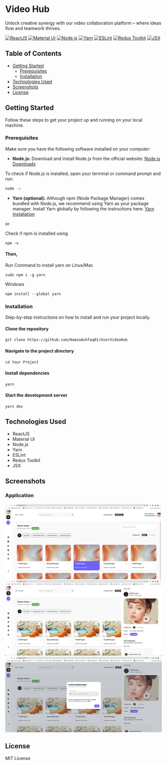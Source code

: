# Video Hub

Unlock creative synergy with our video collaboration platform – where ideas flow and teamwork thrives.

[![ReactJS](https://img.shields.io/badge/ReactJS-61DAFB?logo=react&logoColor=white&style=flat)](https://reactjs.org/)
[![Material UI](https://img.shields.io/badge/Material%20UI-0081CB?logo=material-ui&logoColor=white&style=flat)](https://material-ui.com/)
[![Node.js](https://img.shields.io/badge/Node.js-339933?logo=node.js&logoColor=white&style=flat)](https://nodejs.org/)
[![Yarn](https://img.shields.io/badge/Yarn-2C8EBB?logo=yarn&logoColor=white&style=flat)](https://yarnpkg.com/)
[![ESLint](https://img.shields.io/badge/ESLint-4B32C3?logo=eslint&logoColor=white&style=flat)](https://eslint.org/)
[![Redux Toolkit](https://img.shields.io/badge/Redux%20Toolkit-764ABC?logo=redux&logoColor=white&style=flat)](https://redux-toolkit.js.org/)
[![JSX](https://img.shields.io/badge/JSX-61DAFB?logo=react&logoColor=white&style=flat)](https://reactjs.org/docs/introducing-jsx.html)

## Table of Contents

- [Getting Started](#getting-started)
  - [Prerequisites](#prerequisites)
  - [Installation](#installation)
- [Technologies Used](#technologies-used)
- [Screenshots](#screenshots)
- [License](#license)

## Getting Started

Follow these steps to get your project up and running on your local machine.

### Prerequisites

Make sure you have the following software installed on your computer:

- **Node.js:** Download and install Node.js from the official website: [Node.js Downloads](https://nodejs.org/)

To check if Node.js is installed, open your terminal or command prompt and run:

```bash
node -v
```

- **Yarn (optional):** Although npm (Node Package Manager) comes bundled with Node.js, we recommend using Yarn as your package manager. Install Yarn globally by following the instructions here: [Yarn Installation](https://classic.yarnpkg.com/en/docs/install/)

or

Check if npm is installed using

```
npm -v
```

#### Then,

Run Command to install yarn on Linux/Mac

```
sudo npm i -g yarn
```

Windows

```
npm install --global yarn
```

### Installation

Step-by-step instructions on how to install and run your project locally.

#### Clone the repository

```
git clone https://github.com/HamzaAshfaq01/UserVideoHub
```

#### Navigate to the project directory

```
cd Your Project
```

#### Install dependencies

```
yarn
```

#### Start the development server

```
yarn dev
```

## Technologies Used

- ReactJS
- Material UI
- Node.js
- Yarn
- ESLint
- Redux Toolkit
- JSX

## Screenshots

### Application

![MainPage](https://github.com/HamzaAshfaq01/UserVideoHub/raw/main/screeshots/1.jpg)
![MainPage](https://github.com/HamzaAshfaq01/UserVideoHub/raw/main/screeshots/2.jpg)
![MainPage](https://github.com/HamzaAshfaq01/UserVideoHub/raw/main/screeshots/3.jpg)

## License

MIT License
